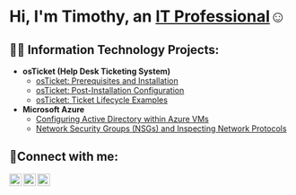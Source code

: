 <h1>Hi, I'm Timothy, an <a href="https://linkedin.com/in/timtech369">IT Professional</a>☺</h1>

<h2>👨‍💻 Information Technology Projects:</h2>

- <b>osTicket (Help Desk Ticketing System)</b>
  - [osTicket: Prerequisites and Installation](https://github.com/timxtek/osticket-prereqs4)
  - [osTicket: Post-Installation Configuration](https://github.com/timxtek/post-install-config4)
  - [osTicket: Ticket Lifecycle Examples](https://github.com/timxtek/ticket-lifecycle4)
- <b>Microsoft Azure</b>
  - [Configuring Active Directory within Azure VMs](https://github.com/timxtek/configure-ad4)
  - [Network Security Groups (NSGs) and Inspecting Network Protocols](https://github.com/timxtek/azure-network-protocols4)

<h2>🤳Connect with me:</h2>

[<img align="left" alt="Josh | Twitter" width="22px" src="https://cdn.jsdelivr.net/npm/simple-icons@v3/icons/twitter.svg" />][twitter]
[<img align="left" alt="Josh | LinkedIn" width="22px" src="https://cdn.jsdelivr.net/npm/simple-icons@v3/icons/linkedin.svg" />][linkedin]
[<img align="left" alt="Josh | Instagram" width="22px" src="https://cdn.jsdelivr.net/npm/simple-icons@v3/icons/instagram.svg" />][instagram]

[twitter]: https://twitter.com/timtech369
[instagram]: https://www.instagram.com/timtech369
[linkedin]: https://linkedin.com/in/timtech369
